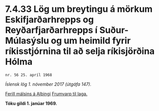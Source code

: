 # 7.4.33 Lög um breytingu á mörkum Eskifjarðarhrepps og Reyðarfjarðarhrepps í Suður-Múlasýslu og um heimild fyrir ríkisstjórnina til að selja ríkisjörðina Hólma

`nr. 56 25. apríl 1968`

_Íslensk lög 1. nóvember 2017 (útgáfa 147)._

[Ferill málsins á Alþingi](https://www.althingi.is/thingstorf/thingmalalistar-eftir-thingum/ferill/?ltg=88&mnr=149)
[Frumvarp til laga.](https://www.althingi.is/altext/88/s/pdf/0323.pdf)

**Tóku gildi 1. janúar 1969.**

